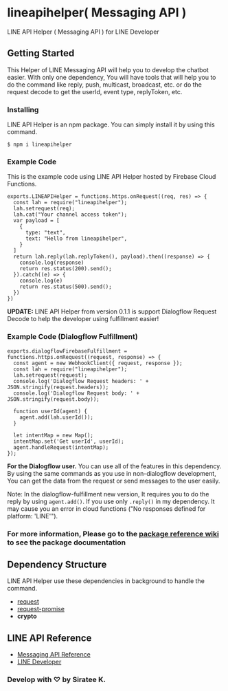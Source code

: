# lineapihelper( Messaging API )
LINE API Helper ( Messaging API ) for LINE Developer

## Getting Started
This Helper of LINE Messaging API will help you to develop the chatbot easier. With only one dependency, You will have tools that will help you to do the command like reply, push, multicast, broadcast, etc. or do the request decode to get the userId, event type, replyToken, etc.

### Installing
LINE API Helper is an npm package. You can simply install it by using this command.
```
$ npm i lineapihelper
```

### Example Code
This is the example code using LINE API Helper hosted by Firebase Cloud Functions.
```
exports.LINEAPIHelper = functions.https.onRequest((req, res) => {
  const lah = require("lineapihelper");
  lah.setrequest(req);
  lah.cat("Your channel access token");
  var payload = [
    {
      type: "text",
      text: "Hello from lineapihelper",
    }
  ]
  return lah.reply(lah.replyToken(), payload).then((response) => {
    console.log(response)
    return res.status(200).send();
  }).catch((e) => {
    console.log(e)
    return res.status(500).send();
  })
})
```

**UPDATE:** LINE API Helper from version 0.1.1 is support Dialogflow Request Decode to help the developer using fulfillment easier!

### Example Code (Dialogflow Fulfillment)
```
exports.dialogflowFirebaseFulfillment = functions.https.onRequest((request, response) => {
  const agent = new WebhookClient({ request, response });
  const lah = require("lineapihelper");
  lah.setrequest(request);
  console.log('Dialogflow Request headers: ' + JSON.stringify(request.headers));
  console.log('Dialogflow Request body: ' + JSON.stringify(request.body));
 
  function userId(agent) {
    agent.add(lah.userId());
  }

  let intentMap = new Map();
  intentMap.set('Get userId', userId);
  agent.handleRequest(intentMap);
});

```

**For the Dialogflow user.** You can use all of the features in this dependency. By using the same commands as you use in non-dialogflow development, You can get the data from the request or send messages to the user easily. 

Note: In the dialogflow-fulfillment new version, It requires you to do the reply by using `agent.add()`. If you use only `.reply()` in my dependency. It may cause you an error in cloud functions ("No responses defined for platform: 'LINE'").

### For more information, Please go to the [package reference wiki](https://github.com/sirateek/lineapihelper/wiki/Package-Reference) to see the package documentation

## Dependency Structure
LINE API Helper use these dependencies in background to handle the command.
* [request](https://www.npmjs.com/package/request)
* [request-promise](https://www.npmjs.com/package/request-promise)
* **crypto**

## LINE API Reference
* [Messaging API Reference](https://developers.line.biz/en/reference/messaging-api/)
* [LINE Developer](https://developers.line.biz)

### Develop with ♡ by Siratee K.
